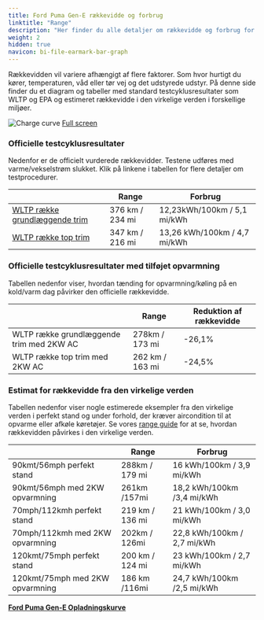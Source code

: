 ```yaml
---
title: Ford Puma Gen-E rækkevidde og forbrug
linktitle: "Range"
description: "Her finder du alle detaljer om rækkevidde og forbrug for Ford Puma Gen-E."
weight: 2
hidden: true
navicon: bi-file-earmark-bar-graph
---
```

<!-- markdownlint-disable MD033 -->
<!-- markdownlint-disable MD010 -->

Rækkevidden vil variere afhængigt af flere faktorer. Som hvor hurtigt du kører, temperaturen, våd eller tør vej og det udstyrede udstyr. På denne side finder du et diagram og tabeller med standard testcyklusresultater som WLTP og EPA og estimeret rækkevidde i den virkelige verden i forskellige miljøer.

<img class="img-fluid" alt="Charge curve" src="/images//models/ford/puma/puma_gen-e/range.svg"/>
<a href="/images/models/ford/puma/puma_gen-e/range.svg">Full screen</a>

### Officielle testcyklusresultater

Nedenfor er de officielt vurderede rækkevidder. Testene udføres med varme/vekselstrøm slukket. Klik på linkene i tabellen for flere detaljer om testprocedurer.

<div class="table-responsive">
<table class="table table-striped border">
	<thead>
		<tr>
			<th>
			</th>
			<th>
				Range
			</th>
			<th>
				Forbrug
			</th>
		</tr>
	</thead>
	<tbody>
		<tr>
			<td>
				<a href="../../../../../guides/understandingrange/wltp/ ">
					WLTP række grundlæggende trim
				</a>
			</td>
			<td>
				376 km / 234 mi
			</td>
			<td>
				12,23kWh/100km / 5,1 mi/kWh
			</td>
		</tr>
		<tr>
			<td>
				<a href="../../../../../guides/understandingrange/wltp/ ">
					WLTP række top trim
				</a>
			</td>
			<td>
				347 km / 216 mi
			</td>
			<td>
				13,26 kWh/100km / 4,7 mi/kWh
			</td>
		</tr>
	</tbody>
</table>
</div>

### Officielle testcyklusresultater med tilføjet opvarmning

Tabellen nedenfor viser, hvordan tænding for opvarmning/køling på en kold/varm dag påvirker den officielle rækkevidde.

<div class="table-responsive">
<table class="table table-striped border">
	<thead>
		<tr>
			<th>
			</th>
			<th>
				Range
			</th>
			<th>
				Reduktion af rækkevidde
			</th>
		</tr>
	</thead>
	<tbody>
		<tr>
			<td>
				WLTP række grundlæggende trim med 2KW AC
			</td>
			<td>
				 278km / 173 mi 
			</td>
			<td>
				-26,1%
			</td>
		</tr>
		<tr>
			<td>
				WLTP række top trim med 2KW AC
			</td>
			<td>
				262 km / 163 mi
			</td>
			<td>
				-24,5%
			</td>
		</tr>
	</tbody>
</table>
</div>

### Estimat for rækkevidde fra den virkelige verden

Tabellen nedenfor viser nogle estimerede eksempler fra den virkelige verden i perfekt stand og under forhold, der kræver aircondition til at opvarme eller afkøle køretøjer. Se vores [range guide](../../../../../guides/understandingrange/) for at se, hvordan rækkevidden påvirkes i den virkelige verden.

<div class="table-responsive">
<table class="table table-striped border">
	<thead>
		<tr>
			<th>
			</th>
			<th>
				Range
			</th>
			<th>
				Forbrug
			</th>
		</tr>
	</thead>
	<tbody>
		<tr>
			<td>
				90kmt/56mph perfekt stand
			</td>
			<td>
				288km / 179 mi
			</td>
			<td>
				16 kWh/100km / 3,9 mi/kWh
			</td>
		</tr>
		<tr>
			<td>
				90kmt/56mph med 2KW opvarmning
			</td>
			<td>
				261km /157mi
			</td>
			<td>
				18,2 kWh/100km /3,4 mi/kWh 
			</td>
		</tr>
		<tr>
			<td>
				70mph/112kmh perfekt stand
			</td>
			<td>
				219 km / 136 mi
			</td>
			<td>
				21 kWh/100km / 3,0 mi/kWh
			</td>
		</tr>
		<tr>
			<td>
				70mph/112kmh med 2KW opvarmning
			</td>
			<td>
				202km / 126mi
			</td>
			<td>
				22,8 kWh/100km / 2,7 mi/kWh  
			</td>
		</tr>
		<tr>
			<td>
				120kmt/75mph perfekt stand
			</td>
			<td>
				200 km / 124 mi
			</td>
			<td>
				23 kWh/100km / 2,7 mi/kWh
			</td>
		</tr>
		<tr>
			<td>
				120kmt/75mph med 2KW opvarmning
			</td>
			<td>
				186 km /116mi
			</td>
			<td>
				24,7 kWh/100km /2,5 mi/kWh
			</td>
		</tr>
	</tbody>
</table>
</div>
<div class="mt-3 mb-3">
<a href="../" class="text-decoration-none text-black">
<strong><i class="bi-arrow-left"></i> Ford Puma Gen-E </strong>
</a>
<a href="../chargingcurve/" class="text-decoration-none text-black float-end">
<strong>Opladningskurve <i class="bi-arrow-right"></i></strong>
</a>
</div>
